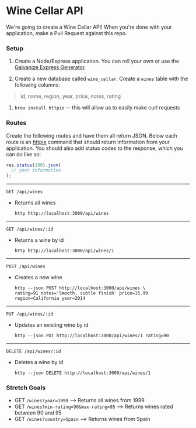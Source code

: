 # Wine Cellar API

We're going to create a Wine Cellar API! When you're done with your application, make a Pull Request against this repo.


### Setup

1. Create a Node/Express application. You can roll your own or use the [Galvanize Express Generator](https://github.com/gSchool/generator-galvanize-express).

1. Create a new database called `wine_cellar`. Create a `wines` table with the following columns:
  > id, name, region, year, price, notes, rating

1. `brew install httpie` -- this will allow us to easily make curl requests


### Routes

Create the following routes and have them all return JSON. Below each route is an [httpie](https://github.com/jkbrzt/httpie) command that should return information from your application. You should also add status codes to the response, which you can do like so:

```javascript
res.status(200).json(
  // your information
);
```

* * *

`GET /api/wines`
* Returns all wines

  ```
  http http://localhost:3000/api/wines
  ```

* * *

`GET /api/wines/:id`
* Returns a wine by id

  ```
  http http://localhost:3000/api/wines/1
  ```

* * *

`POST /api/wines`
* Creates a new wine

  ```
  http --json POST http://localhost:3000/api/wines \
  rating=91 notes='Smooth, subtle finish' price=15.99 region=California year=2014
  ```

* * *

`PUT /api/wines/:id`
* Updates an existing wine by id

  ```
  http --json PUT http://localhost:3000/api/wines/1 rating=90
  ```

* * *

`DELETE /api/wines/:id`
* Deletes a wine by id

  ```
  http --json DELETE http://localhost:3000/api/wines/1
  ```


### Stretch Goals

* GET `/wines?year=1999` --> Returns all wines from 1999
* GET `/wines?min-rating=90&max-rating=95` --> Returns wines rated between 90 and 95
* GET `/wines?country=Spain` --> Returns wines from Spain
